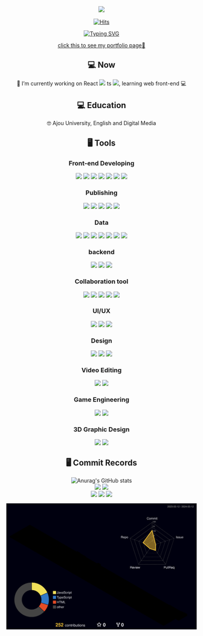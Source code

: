 <div align=center>

<img src="https://capsule-render.vercel.app/api?type=venom&color=auto&section=header&text=xeunnie's%20github&fontSize=25px"/>

[![Hits](https://hits.seeyoufarm.com/api/count/incr/badge.svg?url=https%3A%2F%2Fgithub.com%2Fxeunnie&count_bg=%23192F3F&title_bg=%23DBF0FF&icon=react.svg&icon_color=%23192F3F&title=hits&edge_flat=false)](https://hits.seeyoufarm.com)

<a href="https://git.io/typing-svg"><img src="https://readme-typing-svg.demolab.com?font=Fira+Code&duration=3000&pause=500&color=FFFFFF&background=BBE2FF&center=true&vCenter=true&multiline=true&random=false&width=500&height=100&lines=frontend+devloper+rookie+CHLOE+CHOI;working+on+React.ts;click+my+profile+page!" alt="Typing SVG" /></a>

<a href="https://xeunnie.github.io/Portfoliopage/">click this to see my portfolio page🦈</a>

## 💻 Now
<p>🔭 I’m currently working on React <img src="https://img.shields.io/badge/-20232A?style=flat&logo=react&logoColor=61DAFB">
 ts <img src="https://img.shields.io/badge/-007ACC?style=flat&logo=typescript&logoColor=white">, learning web front-end 💻 </p>

## 💻 Education
<p>🤓 Ajou University, English and Digital Media</p>

## 🖥 Tools
### Front-end Developing <br>
<img src="https://img.shields.io/badge/React-20232A?style=flat&logo=react&logoColor=61DAFB">
<img src="https://img.shields.io/badge/TypeScript-007ACC?style=flat&logo=typescript&logoColor=white">
<img src="https://img.shields.io/badge/Vue.js-35495E?style=flat&logo=vue.js&logoColor=4FC08D">
<img src="https://img.shields.io/badge/JavaScript-F7DF1E?style=flat&logo=JavaScript&logoColor=white">
<img src="https://img.shields.io/badge/jQuery-0769AD?style=flat&logo=jquery&logoColor=white">
<img src="https://img.shields.io/badge/php-777BB4?style=flat&logo=svelte&logoColor=white">
<img src="https://img.shields.io/badge/Svelte-FF3E00?style=flat&logo=svelte&logoColor=white"><br>

### Publishing <br>
<img src="https://img.shields.io/badge/HTML5-E34F26?style=flat&logo=html5&logoColor=white"/>
<img src="https://img.shields.io/badge/CSS-239120?&style=flat&logo=css3&logoColor=white">
<img src="https://img.shields.io/badge/Sass-CC6699?&style=flat&logo=sass&logoColor=white">
<img src="https://img.shields.io/badge/Bootstrap-7952B3?style=flat&logo=bootstrap&logoColor=white"/>
<img src="https://img.shields.io/badge/p5%20js-ED225D?style=flat&logo=p5dotjs&logoColor=white">

### Data <br>
<img src="https://img.shields.io/badge/Python-3776AB?style=flat&logo=python&logoColor=white">
<img src="https://img.shields.io/badge/MySQL-4479A1?style=flat&logo=mysql&logoColor=white">
<img src="https://img.shields.io/badge/PostgreSQL-4169E1?style=flat&logo=postgresql&logoColor=white">
<img src="https://img.shields.io/badge/Java-007396?style=flat&logo=OpenJDK&logoColor=white">
<img src="https://img.shields.io/badge/Oracle-F80000?style=flat&logo=oracle&logoColor=white">
<img src="https://img.shields.io/badge/C-A8B9CC?style=flat&logo=c&logoColor=white">
<img src="https://img.shields.io/badge/R-276DC3?style=flat&logo=r&logoColor=white">

### backend </br>
<img src="https://img.shields.io/badge/Next.js-000000?style=flat&logo=nextdotjs&logoColor=white">
<img src="https://img.shields.io/badge/Node.js-339933?style=flat&logo=nodedotjs&logoColor=white">
<img src="https://img.shields.io/badge/MongoDB-47A248?style=flat&logo=mongodb&logoColor=white">

### Collaboration tool <br/>
<img src="https://img.shields.io/badge/Git-F05032?style=flat&logo=git&logoColor=white"/>
<img src="https://img.shields.io/badge/GitHub-181717?style=flat&logo=github&logoColor=white"/>
<img src="https://img.shields.io/badge/Slack-4A154B?style=flat&logo=slack&logoColor=white"/>
<img src="https://img.shields.io/badge/Jira Software-0052CC?style=flat&logo=jirasoftware&logoColor=white"/>
<img src="https://img.shields.io/badge/Jira Software-0052CC?style=flat&logo=atlassian&logoColor=white"/>

### UI/UX <br>
<img src="https://img.shields.io/badge/Adobe%20XD-470137?style=flat&logo=Adobe%20XD&logoColor=#FF61F6">
<img src="https://img.shields.io/badge/Figma-F24E1E?style=flat&logo=figma&logoColor=white">
<img src="https://img.shields.io/badge/Sketch-F7B500?style=flat&logo=sketch&logoColor=white"><br>

### Design <br>
<img src="https://img.shields.io/badge/Adobe%20Illustrator-FF9A00?style=flat&logo=adobe%20illustrator&logoColor=white">
<img src="https://img.shields.io/badge/Adobe%20Photoshop-31A8FF?style=flat&logo=Adobe%20Photoshop&logoColor=black">
<img src="https://img.shields.io/badge/Adobe%20InDesign-FF3366?style=flat&logo=Adobe%20InDesign&logoColor=white">

### Video Editing <br>
<img src="https://img.shields.io/badge/Adobe%20Premiere%20Pro-9999FF?style=flat&logo=Adobe%20Premiere%20Pro&logoColor=white">
<img src="https://img.shields.io/badge/Adobe%20after%20affects-CF96FD?style=flat&logo=Adobe%20after%20effects&logoColor=393665"><br>

### Game Engineering <br>
<img src="https://img.shields.io/badge/Unity-100000?style=flat&logo=unity&logoColor=white">
<img src="https://img.shields.io/badge/Roblox-00A2FF?style=flat&logo=robloxstudio&logoColor=white">

### 3D Graphic Design <br>
<img src="https://img.shields.io/badge/Maya Autodesk-37A5CC?&style=flat&logo=autodeskmaya&logoColor=white">
<img src="https://img.shields.io/badge/Blender-E87D0D?&style=flat&logo=blender&logoColor=white">

## 🖥 Commit Records
![Anurag's GitHub stats](https://github-readme-stats.vercel.app/api?username=xeunnie&show_icons=true&count_private=true&theme=catppuccin_latte)<br>
![](https://github-profile-summary-cards.vercel.app/api/cards/repos-per-language?username=xeunnie&theme=nord_bright)
![](https://github-profile-summary-cards.vercel.app/api/cards/most-commit-language?username=xeunnie&theme=nord_bright) <br>
![](https://github-profile-summary-cards.vercel.app/api/cards/stats?username=xeunnie&theme=nord_bright)
![](https://github-profile-summary-cards.vercel.app/api/cards/productive-time?username=xeunnie&theme=nord_bright)
![](https://github-profile-summary-cards.vercel.app/api/cards/profile-details?username=xeunnie&theme=nord_bright) 

![](./profile-3d-contrib/profile-night-rainbow.svg)

</div>
